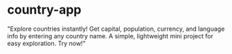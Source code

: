# country-app
"Explore countries instantly! Get capital, population, currency, and language info by entering any country name. A simple, lightweight mini project for easy exploration. Try now!"
